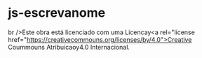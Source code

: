 # js-escrevanome

<a rel="https://i.creativecommons.org/l/by/4./88x31.png"  /></a>br  />Este obra está licenciado com uma Licencay<a rel="license href="https://creativecommouns.org/licenses/by/4.0">Creative Coummouns Atribuicaoy4.0 Internacional</a>.

